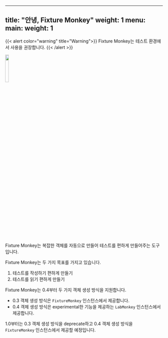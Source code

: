 
---
title: "안녕, Fixture Monkey"
weight: 1
menu:
  main:
    weight: 1
---
{{< alert color="warning" title="Warning">}}
Fixture Monkey는 테스트 환경에서 사용을 권장합니다.
{{< /alert >}}

<img src="../../../images/fixture-monkey.png" width="15%"/>

Fixture Monkey는 복잡한 객체를 자동으로 만들어 테스트를 편하게 만들어주는 도구입니다.

Fixture Monkey는 두 가지 목표를 가지고 있습니다.
1. 테스트를 작성하기 편하게 만들기
2. 테스트를 읽기 편하게 만들기

Fixture Monkey는 0.4부터 두 가지 객체 생성 방식을 지원합니다.
* 0.3 객체 생성 방식은 `FixtureMonkey` 인스턴스에서 제공합니다.
* 0.4 객체 생성 방식은 experimental한 기능을 제공하는 `LabMonkey` 인스턴스에서 제공합니다.

1.0부터는 0.3 객체 생성 방식을 deprecate하고 0.4 객체 생성 방식을 `FixtureMonkey` 인스턴스에서 제공할 예정입니다.
